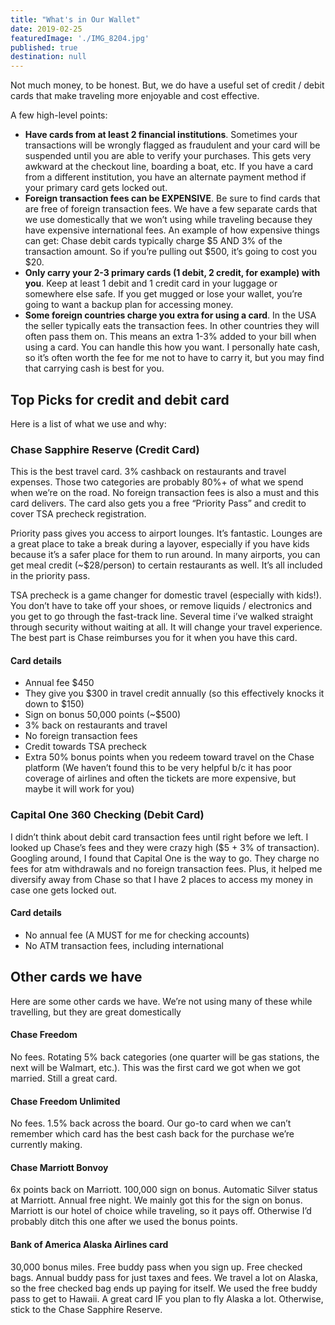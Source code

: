 ```yaml
---
title: "What's in Our Wallet"
date: 2019-02-25
featuredImage: './IMG_8204.jpg'
published: true
destination: null
---
```


Not much money, to be honest. But, we do have a useful set of credit / debit cards that make traveling more enjoyable and cost effective. 

A few high-level points:
* **Have cards from at least 2 financial institutions**. Sometimes your transactions will be wrongly flagged as fraudulent and your card will be suspended until you are able to verify your purchases. This gets very awkward at the checkout line, boarding a boat, etc. If you have a card from a different institution, you have an alternate payment method if your primary card gets locked out.
* **Foreign transaction fees can be EXPENSIVE**. Be sure to find cards that are free of foreign transaction fees. We have a few separate cards that we use domestically that we won’t using while traveling because they have expensive international fees. An example of how expensive things can get: Chase debit cards typically charge $5 AND 3% of the transaction amount. So if you’re pulling out $500, it’s going to cost you $20.
* **Only carry your 2-3 primary cards (1 debit, 2 credit, for example) with you**. Keep at least 1 debit and 1 credit card in your luggage or somewhere else safe. If you get mugged or lose your wallet, you’re going to want a backup plan for accessing money.
* **Some foreign countries charge you extra for using a card**. In the USA the seller typically eats the transaction fees. In other countries they will often pass them on. This means an extra 1-3% added to your bill when using a card. You can handle this how you want. I personally hate cash, so it’s often worth the fee for me not to have to carry it, but you may find that carrying cash is best for you.

## Top Picks for credit and debit card

Here is a list of what we use and why:

### Chase Sapphire Reserve (Credit Card)

This is the best travel card. 3% cashback on restaurants and travel expenses. Those two categories are probably 80%+ of what we spend when we’re on the road. No foreign transaction fees is also a must and this card delivers. The card also gets you a free “Priority Pass” and credit to cover TSA precheck registration. 

Priority pass gives you access to airport lounges. It’s fantastic. Lounges are a great place to take a break during a layover, especially if you have kids because it’s a safer place for them to run around. In many airports, you can get meal credit (~$28/person) to certain restaurants as well. It’s all included in the priority pass. 

TSA precheck is a game changer for domestic travel (especially with kids!). You don’t have to take off your shoes, or remove liquids / electronics and you get to go through the fast-track line. Several time i’ve walked straight through security without waiting at all. It will change your travel experience. The best part is Chase reimburses you for it when you have this card.

#### Card details
* Annual fee $450
* They give you $300 in travel credit annually (so this effectively knocks it down to $150)
* Sign on bonus 50,000 points (~$500)
* 3% back on restaurants and travel
* No foreign transaction fees
* Credit towards TSA precheck
* Extra 50% bonus points when you redeem toward travel on the Chase platform (We haven’t found this to be very helpful b/c it has poor coverage of airlines and often the tickets are more expensive, but maybe it will work for you)

### Capital One 360 Checking (Debit Card)

I didn’t think about debit card transaction fees until right before we left. I looked up Chase’s fees and they were crazy high ($5 + 3% of transaction). Googling around, I found that Capital One is the way to go. They charge no fees for atm withdrawals and no foreign transaction fees. Plus, it helped me diversify away from Chase so that I have 2 places to access my money in case one gets locked out.

#### Card details
* No annual fee (A MUST for me for checking accounts)
* No ATM transaction fees, including international

## Other cards we have

Here are some other cards we have. We’re not using many of these while travelling, but they are great domestically

#### Chase Freedom

No fees. Rotating 5% back categories (one quarter will be gas stations, the next will be Walmart, etc.). This was the first card we got when we got married. Still a great card.

#### Chase Freedom Unlimited

No fees. 1.5% back across the board. Our go-to card when we can’t remember which card has the best cash back for the purchase we’re currently making.

#### Chase Marriott Bonvoy

6x points back on Marriott. 100,000 sign on bonus. Automatic Silver status at Marriott. Annual free night. We mainly got this for the sign on bonus. Marriott is our hotel of choice while traveling, so it pays off. Otherwise I’d probably ditch this one after we used the bonus points.

#### Bank of America Alaska Airlines card

30,000 bonus miles. Free buddy pass when you sign up. Free checked bags. Annual buddy pass for just taxes and fees. We travel a lot on Alaska, so the free checked bag ends up paying for itself. We used the free buddy pass to get to Hawaii. A great card IF you plan to fly Alaska a lot. Otherwise, stick to the Chase Sapphire Reserve.

